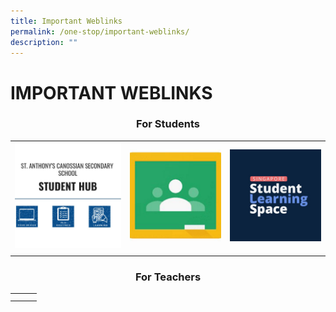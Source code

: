 ```yaml
---
title: Important Weblinks
permalink: /one-stop/important-weblinks/
description: ""
---
```

# IMPORTANT WEBLINKS
### <center>For Students</center>

|   |   |   |
|---|---|---|
| ![](/images/One%20stop/SACSS-Student-Hub.jpg)  | ![](/images/One%20stop/Google-Classroom-1.jpg)  | ![](/images/One%20stop/SLS.jpg)  |
|   |   |   |

### <center>For Teachers</center>

|   |   |   |
|---|---|---|
|   |   |   |
|   |   |   |